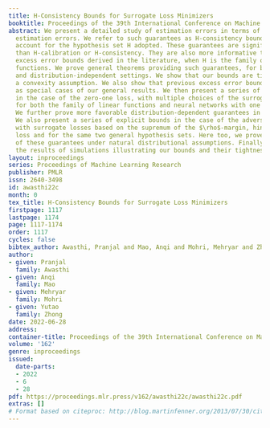 ```yaml
---
title: H-Consistency Bounds for Surrogate Loss Minimizers
booktitle: Proceedings of the 39th International Conference on Machine Learning
abstract: We present a detailed study of estimation errors in terms of surrogate loss
  estimation errors. We refer to such guarantees as H-consistency bounds, since they
  account for the hypothesis set H adopted. These guarantees are significantly stronger
  than H-calibration or H-consistency. They are also more informative than similar
  excess error bounds derived in the literature, when H is the family of all measurable
  functions. We prove general theorems providing such guarantees, for both the distribution-dependent
  and distribution-independent settings. We show that our bounds are tight, modulo
  a convexity assumption. We also show that previous excess error bounds can be recovered
  as special cases of our general results. We then present a series of explicit bounds
  in the case of the zero-one loss, with multiple choices of the surrogate loss and
  for both the family of linear functions and neural networks with one hidden-layer.
  We further prove more favorable distribution-dependent guarantees in that case.
  We also present a series of explicit bounds in the case of the adversarial loss,
  with surrogate losses based on the supremum of the $\rho$-margin, hinge or sigmoid
  loss and for the same two general hypothesis sets. Here too, we prove several enhancements
  of these guarantees under natural distributional assumptions. Finally, we report
  the results of simulations illustrating our bounds and their tightness.
layout: inproceedings
series: Proceedings of Machine Learning Research
publisher: PMLR
issn: 2640-3498
id: awasthi22c
month: 0
tex_title: H-Consistency Bounds for Surrogate Loss Minimizers
firstpage: 1117
lastpage: 1174
page: 1117-1174
order: 1117
cycles: false
bibtex_author: Awasthi, Pranjal and Mao, Anqi and Mohri, Mehryar and Zhong, Yutao
author:
- given: Pranjal
  family: Awasthi
- given: Anqi
  family: Mao
- given: Mehryar
  family: Mohri
- given: Yutao
  family: Zhong
date: 2022-06-28
address:
container-title: Proceedings of the 39th International Conference on Machine Learning
volume: '162'
genre: inproceedings
issued:
  date-parts:
  - 2022
  - 6
  - 28
pdf: https://proceedings.mlr.press/v162/awasthi22c/awasthi22c.pdf
extras: []
# Format based on citeproc: http://blog.martinfenner.org/2013/07/30/citeproc-yaml-for-bibliographies/
---
```

